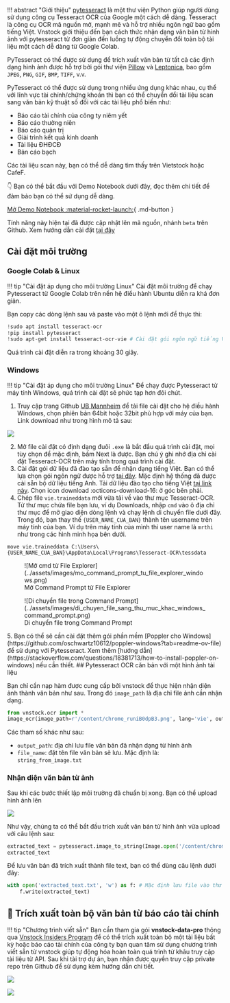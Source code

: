 !!! abstract "Giới thiệu"
	[pytesseract](https://github.com/madmaze/pytesseract) là một thư viện Python giúp người dùng sử dụng công cụ Tesseract OCR của Google một cách dễ dàng. Tesseract là công cụ OCR mã nguồn mở, mạnh mẽ và hỗ trợ nhiều ngôn ngữ bao gồm tiếng Việt. Vnstock giới thiệu đến bạn cách thức nhận dạng văn bản từ hình ảnh với pytesseract từ đơn giản đến luồng tự động chuyển đổi toàn bộ tài liệu một cách dễ dàng từ Google Colab.

PyTesseract có thể được sử dụng để trích xuất văn bản từ tất cả các định dạng hình ảnh được hỗ trợ bởi gói thư viện [Pillow](https://github.com/python-pillow/Pillow) và [Leptonica](https://github.com/DanBloomberg/leptonica), bao gồm `JPEG`, `PNG`, `GIF`, `BMP`, `TIFF`, v.v.

PyTesseract có thể được sử dụng trong nhiều ứng dụng khác nhau, cụ thể với lĩnh vực tài chính/chứng khoán thì bạn có thể chuyển đổi tài liệu scan sang văn bản kỹ thuật số đối với các tài liệu phổ biến như:

- Báo cáo tài chính của công ty niêm yết
- Báo cáo thường niên
- Báo cáo quản trị
- Giải trình kết quả kinh doanh
- Tài liệu ĐHĐCĐ
- Bản cáo bạch

Các tài liệu scan này, bạn có thể dễ dàng tìm thấy trên Vietstock hoặc CafeF. 

👇 Bạn có thể bắt đầu với Demo Notebook dưới đây, đọc thêm chi tiết để đảm bảo bạn có thể sử dụng dễ dàng.

[Mở Demo Notebook :material-rocket-launch:](https://colab.research.google.com/github/thinh-vu/vnstock/blob/legacy/docs/pytesseract_ocr_demo.ipynb){ .md-button }

Tính năng này hiện tại đã được cập nhật lên mã nguồn, nhánh `beta` trên Github. Xem hướng dẫn cài đặt [tại đây](https://docs.vnstock.site/start/huong-dan-cai-dat-vnstock-python/#xac-inh-phien-ban-phu-hop)
## Cài đặt môi trường

### Google Colab & Linux

!!! tip "Cài đặt áp dụng cho môi trường Linux"
	Cài đặt môi trường để chạy Pytesseract từ Google Colab trên nền hệ điều hành Ubuntu diễn ra khá đơn giản.

Bạn copy các dòng lệnh sau và paste vào một ô lệnh mới để thực thi:

```python
!sudo apt install tesseract-ocr
!pip install pytesseract
!sudo apt-get install tesseract-ocr-vie # Cài đặt gói ngôn ngữ tiếng Việt
```

Quá trình cài đặt diễn ra trong khoảng 30 giây.
### Windows

!!! tip "Cài đặt áp dụng cho môi trường Linux"
	Để chạy được Pytesseract từ máy tính Windows, quá trình cài đặt sẽ phức tạp hơn đôi chút.

1. Truy cập trang Github [UB Mannheim](https://github.com/UB-Mannheim/tesseract/wiki) để tải file cài đặt cho hệ điều hành Windows, chọn phiên bản 64bit hoặc 32bit phù hợp với máy của bạn. Link download như trong hình mô tả sau:

![](../assets/images/link_download_pytesseract_ocr_windows_ub_mannheim.png)

2. Mở file cài đặt có định dạng đuôi `.exe` là bắt đầu quá trình cài đặt, mọi tùy chọn để mặc định, bấm Next là được. Bạn chú ý ghi nhớ địa chỉ cài đặt Tesseract-OCR trên máy tính trong quá trình cài đặt. 
3. Cài đặt gói dữ liệu đã đào tạo sẵn để nhận dạng tiếng Việt. Bạn có thể lựa chọn gói ngôn ngữ được hỗ trợ [tại đây](https://github.com/tesseract-ocr/tessdata). Mặc định hệ thống đã được cài sẵn bộ dữ liệu tiếng Anh. Tải dữ liệu đào tạo cho tiếng Việt [tại link này](https://github.com/tesseract-ocr/tessdata/blob/main/vie.traineddata). Chọn icon download :octicons-download-16: ở góc bên phải.
4. Chép file `vie.traineddata` mới vừa tải về vào thư mục Tesseract-OCR. Từ thư mục chứa file bạn lưu, ví dụ Downloads, nhập `cmd` vào ô địa chỉ thư mục để mở giao diện dòng lệnh và chạy lệnh di chuyển file dưới đây. Trong đó, bạn thay thế `{USER_NAME_CUA_BAN}` thành tên username trên máy tính của bạn. Ví dụ trên máy tính của mình thì user name là `mrthi` như trong các hình minh họa bên dưới.
```
move vie.traineddata C:\Users\{USER_NAME_CUA_BAN}\AppData\Local\Programs\Tesseract-OCR\tessdata   
```
<figure markdown>
  ![Mở cmd từ File Explorer](../assets/images/mo_command_prompt_tu_file_explorer_windows.png)
  <figcaption>Mở Command Prompt từ File Explorer</figcaption>
</figure>

<figure markdown>
  ![Di chuyển file trong Command Prompt](../assets/images/di_chuyen_file_sang_thu_muc_khac_windows_command_prompt.png)
  <figcaption>Di chuyển file trong Command Prompt</figcaption>
</figure>
5. Bạn có thể sẽ cần cài đặt thêm gói phần mềm [Poppler cho Windows](https://github.com/oschwartz10612/poppler-windows?tab=readme-ov-file) để sử dụng với Pytesseract. Xem thêm [hướng dẫn](https://stackoverflow.com/questions/18381713/how-to-install-poppler-on-windows) nếu cần thiết.
## Pytesseract OCR căn bản với một hình ảnh tài liệu

Bạn chỉ cần nạp hàm được cung cấp bởi vnstock để thực hiện nhận diện ảnh thành văn bản như sau. Trong đó `image_path` là địa chỉ file ảnh cần nhận dạng.

```python
from vnstock.ocr import *
image_ocr(image_path=r'/content/chrome_runiB0dpB3.png', lang='vie', output_path='', file_name='string_from_image.txt')
```

Các tham số khác như sau:

- `output_path`: địa chỉ lưu file văn bản đã nhận dạng từ hình ảnh
- `file_name`: đặt tên file văn bản sẽ lưu. Mặc định là: `string_from_image.txt`
### Nhận diện văn bản từ ảnh

Sau khi các bước thiết lập môi trường đã chuẩn bị xong. Bạn có thể upload hình ảnh lên 

![](../assets/images/google_colab_pytesseract_ocr_upload_file.png)

Như vậy, chúng ta có thể bắt đầu trích xuất văn bản từ hình ảnh vừa upload với câu lệnh sau:
```python
extracted_text = pytesseract.image_to_string(Image.open('/content/chrome_runiB0dpB3.png'), lang='vie')
extracted_text
```

Để lưu văn bản đã trích xuất thành file text, bạn có thể dùng câu lệnh dưới đây:

```python
with open('extracted_text.txt', 'w') as f: # Mặc định lưu file vào thư mục đang làm việc của Colab, bị xóa khi kết thúc phiên. Chọn địa chỉ lưu trong Drive để thay thế.
    f.write(extracted_text)
```

## 🔐 Trích xuất toàn bộ văn bản từ báo cáo tài chính

!!! tip "Chương trình viết sẵn"
	Bạn cần tham gia gói **vnstock-data-pro** thông qua [Vnstock Insiders Program](http://localhost:8000/insiders-program/gioi-thieu-chuong-trinh-vnstock-insiders-program/) để có thể trích xuất toàn bộ một tài liệu bất kỳ hoặc báo cáo tài chính của công ty bạn quan tâm sử dụng chương trình viết sẵn từ vnstock giúp tự động hóa hoàn toàn quá trình từ khâu truy cập tài liệu từ API. Sau khi tài trợ dự án, bạn nhận được quyền truy cập private repo trên Github để sử dụng kèm hướng dẫn chi tiết.

![](../assets/images/pytesseract_ocr_pdf_file_extracting.png)

![](../assets/images/pytesseract_ocr_compare_image_extracted_text_bctc.png)